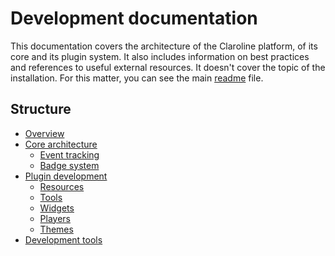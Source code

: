 Development documentation
=========================

This documentation covers the architecture of the Claroline platform, of its
core and its plugin system. It also includes information on best practices and
references to useful external resources. It doesn't cover the topic of the
installation. For this matter, you can see the main [readme][1] file.

Structure
---------

- [Overview][2]
- [Core architecture][3]
    - [Event tracking][11]
    - [Badge system][12]
- [Plugin development][4]
    - [Resources][5]
    - [Tools][6]
    - [Widgets][7]
    - [Players][8]
    - [Themes][9]
- [Development tools][10]

[1]: ../../../../../../README.md
[2]: sections/overview.md
[3]: sections/core.md
[4]: sections/plugins.md
[5]: plugins/sections/resources.md
[6]: plugins/sections/tools.md
[7]: plugins/sections/widgets.md
[8]: plugins/sections/players.md
[9]: plugins/sections/themes.md
[10]: sections/dev-tools.md
[11]: sections/event-tracking.md
[12]: sections/badges.md

